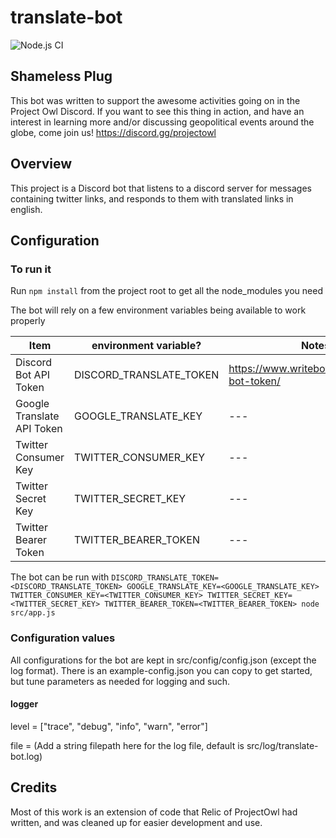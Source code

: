 # translate-bot
![Node.js CI](https://github.com/CodemonkeyOSS/interpret-bot/workflows/Node.js%20CI/badge.svg)

## Shameless Plug
This bot was written to support the awesome activities going on in the Project Owl Discord. If you want to see this thing in action, and have an interest in learning more and/or discussing geopolitical events around the globe, come join us! https://discord.gg/projectowl

## Overview
This project is a Discord bot that listens to a discord server for messages containing twitter links, and responds to them with translated links in english.

## Configuration

### To run it

Run `npm install` from the project root to get all the node_modules you need

The bot will rely on a few environment variables being available to work properly

| Item | environment variable? | Notes |
| --- | --- | --- |
| Discord Bot API Token | DISCORD_TRANSLATE_TOKEN | https://www.writebots.com/discord-bot-token/ |
| Google Translate API Token | GOOGLE_TRANSLATE_KEY | --- |
| Twitter Consumer Key | TWITTER_CONSUMER_KEY | --- |
| Twitter Secret Key | TWITTER_SECRET_KEY | --- |
| Twitter Bearer Token | TWITTER_BEARER_TOKEN | --- |

The bot can be run with 
`DISCORD_TRANSLATE_TOKEN=<DISCORD_TRANSLATE_TOKEN> GOOGLE_TRANSLATE_KEY=<GOOGLE_TRANSLATE_KEY> TWITTER_CONSUMER_KEY=<TWITTER_CONSUMER_KEY> TWITTER_SECRET_KEY=<TWITTER_SECRET_KEY> TWITTER_BEARER_TOKEN=<TWITTER_BEARER_TOKEN> node src/app.js`

### Configuration values
All configurations for the bot are kept in src/config/config.json (except the log format). There is an example-config.json you can copy to get started, but tune parameters as needed for logging and such.

#### logger
level = ["trace", "debug", "info", "warn", "error"]

file = (Add a string filepath here for the log file, default is src/log/translate-bot.log)

## Credits
Most of this work is an extension of code that Relic of ProjectOwl had written, and was cleaned up for easier development and use.
